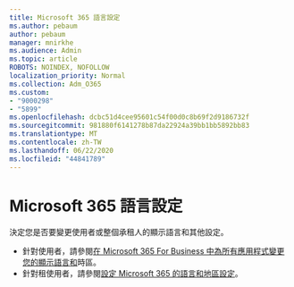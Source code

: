 ```yaml
---
title: Microsoft 365 語言設定
ms.author: pebaum
author: pebaum
manager: mnirkhe
ms.audience: Admin
ms.topic: article
ROBOTS: NOINDEX, NOFOLLOW
localization_priority: Normal
ms.collection: Adm_O365
ms.custom:
- "9000298"
- "5899"
ms.openlocfilehash: dcbc51d4cee95601c54f00d0c8b69f2d9186732f
ms.sourcegitcommit: 981880f6141278b87da22924a39bb1bb5892bb83
ms.translationtype: MT
ms.contentlocale: zh-TW
ms.lasthandoff: 06/22/2020
ms.locfileid: "44841789"
---
```

# <a name="microsoft-365-language-settings"></a>Microsoft 365 語言設定

決定您是否要變更使用者或整個承租人的顯示語言和其他設定。

- 針對使用者，請參閱[在 Microsoft 365 For Business 中為所有應用程式變更您的顯示語言和](https://support.microsoft.com/office/6f238bff-5252-441e-b32b-655d5d85d15b)時區。
- 針對租使用者，請參閱[設定 Microsoft 365 的語言和地區設定](https://docs.microsoft.com/office365/troubleshoot/access-management/set-language-and-region)。
